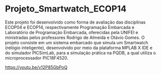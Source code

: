 # Projeto_Smartwatch_ECOP14
Este projeto foi desenvolvido como forma de avaliação das disciplinas ECOP04 e ECOP14, respectivamente Programação Embarcada e Laboratório de Programação Embarcada, oferecidas pela UNIFEI e ministradas pelos professores Rodrigo de Almeida e Otávio Gomes. O projeto consiste em um sistema embarcado que simula um Smartwatch (relógio inteligente), desenvolvido por meio da plataforma MPLAB X IDE e do simulador PICSimLab, para a simulação prática na PQDB, a qual utiliza o microprocessador PIC18F4520.

https://youtu.be/v12P85GbPoQ
